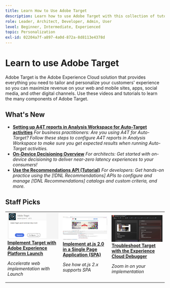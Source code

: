 ```yaml
---
title: Learn How to Use Adobe Target
description: Learn how to use Adobe Target with this collection of tutorials and videos covering all its components. Use the power of Adobe Target effectively.
role: Leader, Architect, Developer, Admin, User
level: Beginner, Intermediate, Experienced
topic: Personalization
exl-id: 02204a7f-a897-4a0d-872a-8d8113e4378d
---
```

# Learn to use Adobe Target

Adobe Target is the Adobe Experience Cloud solution that provides everything you need to tailor and personalize your customers' experience so you can maximize revenue on your web and mobile sites, apps, social media, and other digital channels. Use these videos and tutorials to learn the many components of Adobe Target.

## What's New

* **[Setting up A4T reports in Analysis Workspace for Auto-Target activities](integrations/set-up-a4t-reports-in-analysis-workspace-for-auto-target-activities.md)**
    *For business practitioners: Are you using A4T for Auto-Target? Follow these steps to configure A4T reports in Analysis Workspace to make sure you get expected results when running Auto-Target activities.*
* **[On-Device Decisioning Overview](implementation/on-device-decisioning-overview.md)**
    *For architects: Get started with on-device decisioning to deliver near-zero latency experiences to your consumers!*
* **[Use the Recommendations API (Tutorial)](recommendations-api-tutorial/recs-api-overview.md)**
    *For developers: Get hands-on practice using the [!DNL Recommendations] APIs to configure and manage [!DNL Recommendations] catalogs and custom criteria, and more.*

<!--* **[Implement Adobe Target with Adobe Mobile Services SDK v4 for Android (Tutorial)](mobile-v4/overview.md)**
    *For developers who are already using Adobe Mobile Services SDK v4: learn how to start personalizing app experiences with Adobe Target. These steps are provided as legacy user support.*<!-- Concepts learned here are also applicable to Adobe Experience Platform Mobile SDK (v5).-->

<!--* **[Use Recommendations Offers (Video)](recommendations/use-recommendations-offers.md)**
    *For all Target Users: Learn how to use product recommendations in A/B and Experience Targeting Activities.*-->

<!--
* **[Create a Recommendations Activity (Video)](recommendations/create-a-recommendations-activity.md)**
    <br>
    *Recommend products to your customers at scale with this Premium feature.* -->

## Staff Picks

<table>
<tr>
  <td>
    <a href="https://experienceleague.adobe.com/docs/launch-learn/implementing-in-websites-with-launch/implement-solutions/target.html?lang=en">
      <img alt="Implement Target with Adobe Experience Platform Launch" src="assets/launch_referencearchitectureguides.png" />
    </a>
    <div>
      <a href="https://experienceleague.adobe.com/docs/launch-learn/implementing-in-websites-with-launch/implement-solutions/target.html?lang=en">
    <strong>Implement Target with Adobe Experience Platform Launch</strong>
    </a>
    </div>
    <p>
    <em>Accelerate web implementation with Launch</em>
    <p>
  </td>
  <td>
    <a href="implementation/implement-atjs-20-in-a-single-page-application.md">
      <img alt="Implement at.js 2.0 in a Single Page Application (SPA)" src="assets/implementing_adobetargetsatjs20inasinglepageapplicationspa.png" />
    </a>
    <div>
      <a href="implementation/implement-atjs-20-in-a-single-page-application.md">
    <strong>Implement at.js 2.0 in a Single Page Application (SPA)</strong>
    </a>
    </div>
    <p>
    <em>See how at.js 2.x supports SPA</em>
    <p>
  </td>
  <td>
    <a href="troubleshooting/troubleshoot-with-the-experience-cloud-debugger.md">
      <img alt="Troubleshoot Target with the Experience Cloud Debugger" src="assets/using_the_experienceclouddebuggerwithadobetarget.png" />
    </a>
    <div>
      <a href="troubleshooting/troubleshoot-with-the-experience-cloud-debugger.md">
    <strong>Troubleshoot Target with the Experience Cloud Debugger</strong>
    </a>
    </div>
    <p>
    <em>Zoom in on your implementation</em>
    <p>
  </td>
</tr>
</table>
